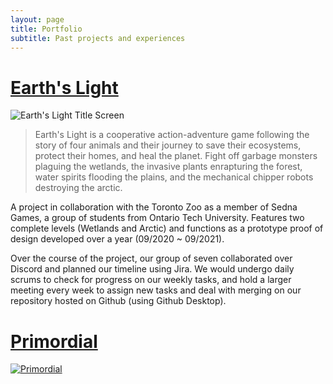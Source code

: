 ```yaml
---
layout: page
title: Portfolio
subtitle: Past projects and experiences
---
```

# [Earth's Light](https://hamraj-rai.itch.io/earths-light)
![Earth's Light Title Screen](https://img.itch.zone/aW1hZ2UvOTc0MTIzLzczMjM0NDEucG5n/347x500/yRgepC.png)

>Earth's Light is a cooperative action-adventure game following the story of four animals and their journey to save their ecosystems, protect their homes, and heal the planet. Fight off garbage monsters plaguing the wetlands, the invasive plants enrapturing the forest, water spirits flooding the plains, and the mechanical chipper robots destroying the arctic.

A project in collaboration with the Toronto Zoo as a member of Sedna Games, a group of students from Ontario Tech University. Features two complete levels (Wetlands and Arctic) and functions as a prototype proof of design developed over a year (09/2020 ~ 09/2021).

Over the course of the project, our group of seven collaborated over Discord and planned our timeline using Jira. We would undergo daily scrums to check for progress on our weekly tasks, and hold a larger meeting every week to assign new tasks and deal with merging on our repository hosted on Github (using Github Desktop).

# [Primordial](https://promethaes.itch.io/primordial)
[![Primordial](http://img.youtube.com/vi/iZOTqHBXW2M/0.jpg)](https://www.youtube.com/watch?v=iZOTqHBXW2M)